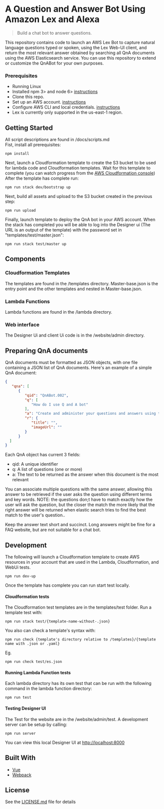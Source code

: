 # A Question and Answer Bot Using Amazon Lex and Alexa

> Build a chat bot to answer questions. 

This repository contains code to launch an AWS Lex Bot to capture natural language questions typed or spoken, using the Lex Web-UI client, and return the most relevant answer obtained by searching all QnA documents using the AWS Elasticsearch service. You can use this repository to extend or customize the QnABot for your own purposes.

### Prerequisites

- Running Linux 
- Installed npm 3> and node 6> [instructions](https://nodejs.org/en/download/)
- Clone this repo.
- Set up an AWS account. [instructions](https://AWS.amazon.com/free/?sc_channel=PS&sc_campaign=acquisition_US&sc_publisher=google&sc_medium=cloud_computing_b&sc_content=AWS_account_bmm_control_q32016&sc_detail=%2BAWS%20%2Baccount&sc_category=cloud_computing&sc_segment=102882724242&sc_matchtype=b&sc_country=US&s_kwcid=AL!4422!3!102882724242!b!!g!!%2BAWS%20%2Baccount&ef_id=WS3s1AAAAJur-Oj2:20170825145941:s)
- Configure AWS CLI and local credentials. [instructions](http://docs.AWS.amazon.com/cli/latest/userguide/cli-chap-welcome.html)
- Lex is currently only supported in the us-east-1 region.

## Getting Started
All script descriptions are found in /docs/scripts.md  
Fist, install all prerequisites:
```shell
npm install 
```
Next, launch a Cloudformation template to create the S3 bucket to be used for lambda code and Cloudformation templates. Wait for this template to complete (you can watch progress from the [AWS Cloudformation console](https://console.AWS.amazon.com/cloudformation/home))  
After the template has complete run:
```shell
npm run stack dev/bootstrap up
```

Next, build all assets and upload to the S3 bucket created in the previous step:
```shell
npm run upload
```

Finally, launch template to deploy the QnA bot in your AWS account. When the stack has completed you will be able to log into the Designer ui (The URL is an output of the template) with the password set in "templates/test/master.json":
```shell
npm run stack test/master up
```

## Components
### Cloudformation Templates
The templates are found in the /templates directory. Master-base.json is the entry point and the other templates and nested in Master-base.json. 

### Lambda Functions
Lambda functions are found in the /lambda directory.

### Web interface
The Designer Ui and client Ui code is in the /website/admin directory. 

## Preparing QnA documents

QnA documents must be formatted as JSON objects, with one file containing a JSON list of QnA documents. Here's an example of a simple QnA document:

```json 
{
   "qna": [
      {
         "qid": "QnABot.002",
         "q": [
            "How do I use Q and A bot"
         ],
         "a": "Create and administer your questions and answers using the Q and A Bot Content Designer UI. End users ask questions using the Lex web UI which supports voice or chat, or using Alexa devices for hands free voice interaction. ",
         "r": {
            "title": "",
            "imageUrl": ""
         }
      }
  ]
}
```
Each QnA object has current 3 fields:
- qid: A unique identifier
- q: A list of questions (one or more)
- a: The text to be returned as the answer when this document is the most relevant
  
You can associate multiple questions with the same answer, allowing this answer to be retrieved if the user asks the question using different terms and key words. NOTE: the questions don;t have to match exactly how the user will ask the question, but the closer the match the more likely that the right answer will be returned when elastic search tries to find the best match to the user's question..  

Keep the answer text short and succinct. Long answers might be fine for a FAQ website, but are not suitable for a chat bot.  

## Development 
The following will launch a Cloudformation template to create AWS resources in your account that are used in the Lambda, Cloudformation, and WebUi tests. 
```shell
npm run dev-up
```
Once the template has complete you can run start test locally.

#### Cloudformation tests
The Cloudformation test templates are in the templates/test folder. Run a template test with:
```shell
npm run stack test/{template-name-without-.json}
```

You also can check a template's syntax with:
```shell
npm run check {template's directory relative to /templates}/{template name with .json or .yaml}
```
Eg.
```shell
npm run check test/es.json
```

#### Running Lambda Function tests
Each lambda directory has its own test that can be run with the following command in the lambda function directory:
```shell
npm run test
```

#### Testing Designer UI
The Test for the website are in the /website/admin/test. A development server can be setup by calling:
```shell
npm run server
```
You can view this local Designer UI at [http://localhost:8000](http://localhost:8000)

## Built With

* [Vue](https://vuejs.org/) 
* [Webpack](https://webpack.github.io/)

## License
See the [LICENSE.md](LICENSE.md) file for details
